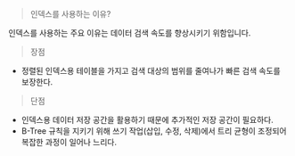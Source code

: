 > 인덱스를 사용하는 이유?

인덱스를 사용하는 주요 이유는 데이터 검색 속도를 향상시키기 위함입니다.

> 장점

- 정렬된 인덱스용 테이블을 가지고 검색 대상의 범위를 줄여나가 빠른 검색 속도를 보장한다.

> 단점

- 인덱스용 데이터 저장 공간을 활용하기 때문에 추가적인 저장 공간이 필요하다.
- B-Tree 규칙을 지키기 위해 쓰기 작업(삽입, 수정, 삭제)에서 트리 균형이 조정되어 복잡한 과정이 일어나 느리다.
